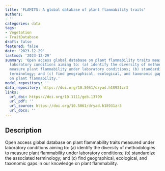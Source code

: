 ```yaml
---
title: 'FLAMITS: A global database of plant flammability traits'
authors:
- ''
categories: data
tags:
- Vegetation
- TraitDatabase
draft: false
featured: false
date: '2023-12-29'
lastmod: '2023-12-29'
summary: 'Open access global database on plant flammability traits measured under
  laboratory conditions aiming to: (a) identify the diversity of methodologies to
  measure plant flammability under laboratory conditions; (b) standardize the associated
  terminology; and (c) find geographical, ecological, and taxonomic gaps in our knowledge
  on plant flammability.'
model_repository: ''
data_repository: https://doi.org/10.5061/dryad.h18931zr3
links:
  url_doi: https://doi.org/10.1111/geb.13799
  url_pdf: ''
  url_source: https://doi.org/10.5061/dryad.h18931zr3
  url_docs: ''
---
```


## Description

Open access global database on plant flammability traits measured under laboratory conditions aiming to: (a) identify the diversity of methodologies to measure plant flammability under laboratory conditions; (b) standardize the associated terminology; and (c) find geographical, ecological, and taxonomic gaps in our knowledge on plant flammability.

